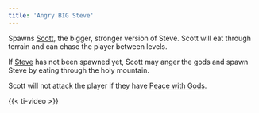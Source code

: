 ```yaml
---
title: 'Angry BIG Steve'
---
```


Spawns [Scott](https://noita.wiki.gg/wiki/Skoude), the bigger, stronger version of Steve. Scott will eat through terrain and can chase the player between levels.

If [Steve](https://noita.wiki.gg/wiki/Stevari) has not been spawned yet, Scott may anger the gods and spawn Steve by eating through the holy mountain.

Scott will not attack the player if they have [Peace with Gods](https://noita.wiki.gg/wiki/Peace_with_Gods).

{{< ti-video >}}
